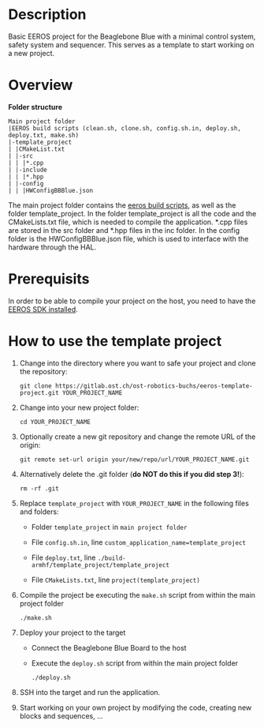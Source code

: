 # Description

Basic EEROS project for the Beaglebone Blue with a minimal control system, safety system and sequencer. This serves as a template to start working on a new project.

# Overview

**Folder structure**
```
Main project folder
|EEROS build scripts (clean.sh, clone.sh, config.sh.in, deploy.sh, deploy.txt, make.sh)
|-template_project
| |CMakeList.txt
| |-src
| | |*.cpp
| |-include
| | |*.hpp
| |-config
| | |HWConfigBBBlue.json
```

The main project folder contains the [eeros build scripts](https://github.com/eeros-project/eeros-build-scripts), as well as the folder template_project. In the folder template_project is all the code and the CMakeLists.txt file, which is needed to compile the application. *.cpp files are stored in the src folder and *.hpp files in the inc folder. In the config folder is the HWConfigBBBlue.json file, which is used to interface with the hardware through the HAL.

# Prerequisits

In order to be able to compile your project on the host, you need to have the [EEROS SDK installed](https://wiki.eeros.org/getting_started/install/use_on_bbb).

# How to use the template project

1. Change into the directory where you want to safe your project and clone the repository:

    `git clone https://gitlab.ost.ch/ost-robotics-buchs/eeros-template-project.git YOUR_PROJECT_NAME`

2. Change into your new project folder:

    `cd YOUR_PROJECT_NAME`

3. Optionally create a new git repository and change the remote URL of the origin:

    `git remote set-url origin your/new/repo/url/YOUR_PROJECT_NAME.git`

4. Alternatively delete the .git folder (**do NOT do this if you did step 3!**):

    `rm -rf .git`

5. Replace `template_project` with `YOUR_PROJECT_NAME` in the following files and folders:

    - Folder `template_project` in `main project folder`
    
    - File `config.sh.in`, line `custom_application_name=template_project`

    - File `deploy.txt`, line `./build-armhf/template_project/template_project`

    - File `CMakeLists.txt`, line `project(template_project)`

6. Compile the project be executing the `make.sh` script from within the main project folder

    `./make.sh`

7. Deploy your project to the target

    - Connect the Beaglebone Blue Board to the host

    - Execute the `deploy.sh` script from within the main project folder

        `./deploy.sh`

8. SSH into the target and run the application.

9. Start working on your own project by modifying the code, creating new blocks and sequences, ...

